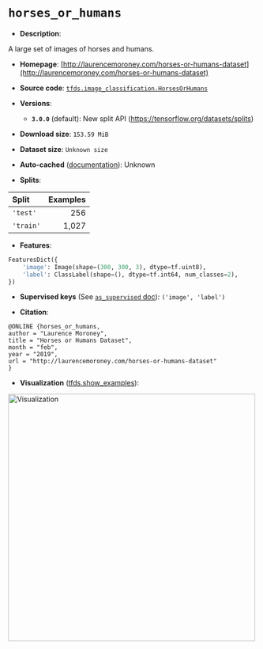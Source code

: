 <div itemscope itemtype="http://schema.org/Dataset">
  <div itemscope itemprop="includedInDataCatalog" itemtype="http://schema.org/DataCatalog">
    <meta itemprop="name" content="TensorFlow Datasets" />
  </div>

  <meta itemprop="name" content="horses_or_humans" />
  <meta itemprop="description" content="A large set of images of horses and humans.&#10;&#10;To use this dataset:&#10;&#10;```python&#10;import tensorflow_datasets as tfds&#10;&#10;ds = tfds.load(&#x27;horses_or_humans&#x27;, split=&#x27;train&#x27;)&#10;for ex in ds.take(4):&#10;  print(ex)&#10;```&#10;&#10;See [the guide](https://www.tensorflow.org/datasets/overview) for more&#10;informations on [tensorflow_datasets](https://www.tensorflow.org/datasets).&#10;&#10;&lt;img src=&quot;https://storage.googleapis.com/tfds-data/visualization/fig/horses_or_humans-3.0.0.png&quot; alt=&quot;Visualization&quot; width=&quot;500px&quot;&gt;&#10;&#10;" />
  <meta itemprop="url" content="https://www.tensorflow.org/datasets/catalog/horses_or_humans" />
  <meta itemprop="sameAs" content="http://laurencemoroney.com/horses-or-humans-dataset" />
  <meta itemprop="citation" content="@ONLINE {horses_or_humans,&#10;author = &quot;Laurence Moroney&quot;,&#10;title = &quot;Horses or Humans Dataset&quot;,&#10;month = &quot;feb&quot;,&#10;year = &quot;2019&quot;,&#10;url = &quot;http://laurencemoroney.com/horses-or-humans-dataset&quot;&#10;}" />
</div>

# `horses_or_humans`

*   **Description**:

A large set of images of horses and humans.

*   **Homepage**:
    [http://laurencemoroney.com/horses-or-humans-dataset](http://laurencemoroney.com/horses-or-humans-dataset)

*   **Source code**:
    [`tfds.image_classification.HorsesOrHumans`](https://github.com/tensorflow/datasets/tree/master/tensorflow_datasets/image_classification/horses_or_humans.py)

*   **Versions**:

    *   **`3.0.0`** (default): New split API
        (https://tensorflow.org/datasets/splits)

*   **Download size**: `153.59 MiB`

*   **Dataset size**: `Unknown size`

*   **Auto-cached**
    ([documentation](https://www.tensorflow.org/datasets/performances#auto-caching)):
    Unknown

*   **Splits**:

Split     | Examples
:-------- | -------:
`'test'`  | 256
`'train'` | 1,027

*   **Features**:

```python
FeaturesDict({
    'image': Image(shape=(300, 300, 3), dtype=tf.uint8),
    'label': ClassLabel(shape=(), dtype=tf.int64, num_classes=2),
})
```

*   **Supervised keys** (See
    [`as_supervised` doc](https://www.tensorflow.org/datasets/api_docs/python/tfds/load#args)):
    `('image', 'label')`

*   **Citation**:

```
@ONLINE {horses_or_humans,
author = "Laurence Moroney",
title = "Horses or Humans Dataset",
month = "feb",
year = "2019",
url = "http://laurencemoroney.com/horses-or-humans-dataset"
}
```

*   **Visualization**
    ([tfds.show_examples](https://www.tensorflow.org/datasets/api_docs/python/tfds/visualization/show_examples)):

<img src="https://storage.googleapis.com/tfds-data/visualization/fig/horses_or_humans-3.0.0.png" alt="Visualization" width="500px">
